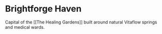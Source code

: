 # Brightforge Haven
Capital of the [[The Healing Gardens]] built around natural Vitaflow springs and medical wards.